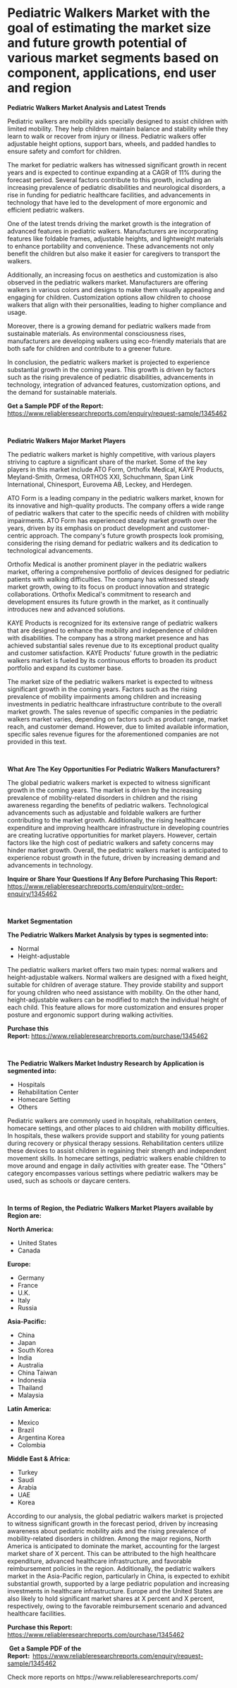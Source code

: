 <p><h1>Pediatric Walkers Market with the goal of estimating the market size and future growth potential of various market segments based on component, applications, end user and region</h1></p><p><strong>Pediatric Walkers Market Analysis and Latest Trends</strong></p>
<p><p>Pediatric walkers are mobility aids specially designed to assist children with limited mobility. They help children maintain balance and stability while they learn to walk or recover from injury or illness. Pediatric walkers offer adjustable height options, support bars, wheels, and padded handles to ensure safety and comfort for children.</p><p>The market for pediatric walkers has witnessed significant growth in recent years and is expected to continue expanding at a CAGR of 11% during the forecast period. Several factors contribute to this growth, including an increasing prevalence of pediatric disabilities and neurological disorders, a rise in funding for pediatric healthcare facilities, and advancements in technology that have led to the development of more ergonomic and efficient pediatric walkers.</p><p>One of the latest trends driving the market growth is the integration of advanced features in pediatric walkers. Manufacturers are incorporating features like foldable frames, adjustable heights, and lightweight materials to enhance portability and convenience. These advancements not only benefit the children but also make it easier for caregivers to transport the walkers.</p><p>Additionally, an increasing focus on aesthetics and customization is also observed in the pediatric walkers market. Manufacturers are offering walkers in various colors and designs to make them visually appealing and engaging for children. Customization options allow children to choose walkers that align with their personalities, leading to higher compliance and usage.</p><p>Moreover, there is a growing demand for pediatric walkers made from sustainable materials. As environmental consciousness rises, manufacturers are developing walkers using eco-friendly materials that are both safe for children and contribute to a greener future.</p><p>In conclusion, the pediatric walkers market is projected to experience substantial growth in the coming years. This growth is driven by factors such as the rising prevalence of pediatric disabilities, advancements in technology, integration of advanced features, customization options, and the demand for sustainable materials.</p></p>
<p><strong>Get a Sample PDF of the Report:&nbsp;</strong> <a href="https://www.reliableresearchreports.com/enquiry/request-sample/1345462">https://www.reliableresearchreports.com/enquiry/request-sample/1345462</a></p>
<p>&nbsp;</p>
<p><strong>Pediatric Walkers Major Market Players</strong></p>
<p><p>The pediatric walkers market is highly competitive, with various players striving to capture a significant share of the market. Some of the key players in this market include ATO Form, Orthofix Medical, KAYE Products, Meyland-Smith, Ormesa, ORTHOS XXI, Schuchmann, Span Link International, Chinesport, Eurovema AB, Leckey, and Herdegen.</p><p>ATO Form is a leading company in the pediatric walkers market, known for its innovative and high-quality products. The company offers a wide range of pediatric walkers that cater to the specific needs of children with mobility impairments. ATO Form has experienced steady market growth over the years, driven by its emphasis on product development and customer-centric approach. The company's future growth prospects look promising, considering the rising demand for pediatric walkers and its dedication to technological advancements.</p><p>Orthofix Medical is another prominent player in the pediatric walkers market, offering a comprehensive portfolio of devices designed for pediatric patients with walking difficulties. The company has witnessed steady market growth, owing to its focus on product innovation and strategic collaborations. Orthofix Medical's commitment to research and development ensures its future growth in the market, as it continually introduces new and advanced solutions.</p><p>KAYE Products is recognized for its extensive range of pediatric walkers that are designed to enhance the mobility and independence of children with disabilities. The company has a strong market presence and has achieved substantial sales revenue due to its exceptional product quality and customer satisfaction. KAYE Products' future growth in the pediatric walkers market is fueled by its continuous efforts to broaden its product portfolio and expand its customer base.</p><p>The market size of the pediatric walkers market is expected to witness significant growth in the coming years. Factors such as the rising prevalence of mobility impairments among children and increasing investments in pediatric healthcare infrastructure contribute to the overall market growth. The sales revenue of specific companies in the pediatric walkers market varies, depending on factors such as product range, market reach, and customer demand. However, due to limited available information, specific sales revenue figures for the aforementioned companies are not provided in this text.</p></p>
<p>&nbsp;</p>
<p><strong>What Are The Key Opportunities For Pediatric Walkers Manufacturers?</strong></p>
<p><p>The global pediatric walkers market is expected to witness significant growth in the coming years. The market is driven by the increasing prevalence of mobility-related disorders in children and the rising awareness regarding the benefits of pediatric walkers. Technological advancements such as adjustable and foldable walkers are further contributing to the market growth. Additionally, the rising healthcare expenditure and improving healthcare infrastructure in developing countries are creating lucrative opportunities for market players. However, certain factors like the high cost of pediatric walkers and safety concerns may hinder market growth. Overall, the pediatric walkers market is anticipated to experience robust growth in the future, driven by increasing demand and advancements in technology.</p></p>
<p><strong>Inquire or Share Your Questions If Any Before Purchasing This Report:</strong> <a href="https://www.reliableresearchreports.com/enquiry/pre-order-enquiry/1345462">https://www.reliableresearchreports.com/enquiry/pre-order-enquiry/1345462</a></p>
<p>&nbsp;</p>
<p><strong>Market Segmentation</strong></p>
<p><strong>The Pediatric Walkers Market Analysis by types is segmented into:</strong></p>
<p><ul><li>Normal</li><li>Height-adjustable</li></ul></p>
<p><p>The pediatric walkers market offers two main types: normal walkers and height-adjustable walkers. Normal walkers are designed with a fixed height, suitable for children of average stature. They provide stability and support for young children who need assistance with mobility. On the other hand, height-adjustable walkers can be modified to match the individual height of each child. This feature allows for more customization and ensures proper posture and ergonomic support during walking activities.</p></p>
<p><strong>Purchase this Report:&nbsp;</strong><a href="https://www.reliableresearchreports.com/purchase/1345462">https://www.reliableresearchreports.com/purchase/1345462</a></p>
<p>&nbsp;</p>
<p><strong>The Pediatric Walkers Market Industry Research by Application is segmented into:</strong></p>
<p><ul><li>Hospitals</li><li>Rehabilitation Center</li><li>Homecare Setting</li><li>Others</li></ul></p>
<p><p>Pediatric walkers are commonly used in hospitals, rehabilitation centers, homecare settings, and other places to aid children with mobility difficulties. In hospitals, these walkers provide support and stability for young patients during recovery or physical therapy sessions. Rehabilitation centers utilize these devices to assist children in regaining their strength and independent movement skills. In homecare settings, pediatric walkers enable children to move around and engage in daily activities with greater ease. The "Others" category encompasses various settings where pediatric walkers may be used, such as schools or daycare centers.</p></p>
<p>&nbsp;</p>
<p><strong>In terms of Region, the Pediatric Walkers Market Players available by Region are:</strong></p>
<p>
    <p> <strong> North America: </strong>
        <ul>
            <li>United States</li>
            <li>Canada</li>
        </ul>
        </p> 
    <p> <strong> Europe: </strong>
        <ul>
            <li>Germany</li>
            <li>France</li>
            <li>U.K.</li>
            <li>Italy</li>
            <li>Russia</li>
        </ul>
        </p> 
    <p> <strong> Asia-Pacific: </strong>
        <ul>
            <li>China</li>
            <li>Japan</li>
            <li>South Korea</li>
            <li>India</li>
            <li>Australia</li>
            <li>China Taiwan</li>
            <li>Indonesia</li>
            <li>Thailand</li>
            <li>Malaysia</li>
        </ul>
        </p> 
    <p> <strong> Latin America: </strong>
        <ul>
            <li>Mexico</li>
            <li>Brazil</li>
            <li>Argentina Korea</li>
            <li>Colombia</li>
        </ul>
        </p> 
    <p> <strong> Middle East & Africa: </strong>
        <ul>
            <li>Turkey</li>
            <li>Saudi</li>
            <li>Arabia</li>
            <li>UAE</li>
            <li>Korea</li>
        </ul>
    </p>
    </p>
<p><p>According to our analysis, the global pediatric walkers market is projected to witness significant growth in the forecast period, driven by increasing awareness about pediatric mobility aids and the rising prevalence of mobility-related disorders in children. Among the major regions, North America is anticipated to dominate the market, accounting for the largest market share of X percent. This can be attributed to the high healthcare expenditure, advanced healthcare infrastructure, and favorable reimbursement policies in the region. Additionally, the pediatric walkers market in the Asia-Pacific region, particularly in China, is expected to exhibit substantial growth, supported by a large pediatric population and increasing investments in healthcare infrastructure. Europe and the United States are also likely to hold significant market shares at X percent and X percent, respectively, owing to the favorable reimbursement scenario and advanced healthcare facilities.</p></p>
<p><strong>Purchase this Report: </strong><a href="https://www.reliableresearchreports.com/purchase/1345462">https://www.reliableresearchreports.com/purchase/1345462</a></p>
<p>&nbsp;<strong>Get a Sample PDF of the Report:&nbsp;&nbsp;</strong><a href="https://www.reliableresearchreports.com/enquiry/request-sample/1345462">https://www.reliableresearchreports.com/enquiry/request-sample/1345462</a></p>
<p><strong></strong></p>
<p>Check more reports on https://www.reliableresearchreports.com/</p>